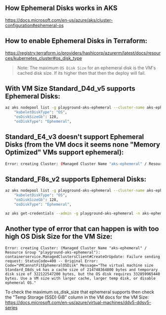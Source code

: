 
## How Ephemeral Disks works in AKS
https://docs.microsoft.com/en-us/azure/aks/cluster-configuration#ephemeral-os

## How to enable Ephemeral Disks in Terraform:

https://registry.terraform.io/providers/hashicorp/azurerm/latest/docs/resources/kubernetes_cluster#os_disk_type

> Note: The maximum `OS Disk Size` for an ephemeral disk is the VM's cached disk size. If its higher then that then the deploy will fail.

## With VM Size Standard_D4d_v5 supports Ephemeral Disks:
```sh
az aks nodepool list -g playground-aks-ephemeral --cluster-name aks-ephemeral | grep -i disk
    "kubeletDiskType": "OS",
    "osDiskSizeGb": 128,
    "osDiskType": "Ephemeral",
```
## Standard_E4_v3 doesn't support Ephemeral Disks (from the VM docs it seems none "Memory Optimized" VMs support ephemeral):
```sh
Error: creating Cluster: (Managed Cluster Name "aks-ephemeral" / Resource Group "playground-aks-ephemeral"): containerservice.ManagedClustersClient#CreateOrUpdate: Failure sending request: StatusCode=400 -- Original Error: Code="VMSizeDoesNotSupportEphemeralOS" Message="The Virtual Machine size Standard_E4_v3 does not support Ephemeral OS disk."
```

## Standard_F8s_v2 supports Ephemeral Disks:
```sh
az aks nodepool list -g playground-aks-ephemeral --cluster-name aks-ephemeral | grep -i disk
    "kubeletDiskType": "OS",
    "osDiskSizeGb": 128,
    "osDiskType": "Ephemeral",

az aks get-credentials --admin -g playground-aks-ephemeral -n aks-ephemeral --overwrite-existing
```

## Another type of error that can happen is with too high OS Disk Size for the VM Size:
```
Error: creating Cluster: (Managed Cluster Name "aks-ephemeral" / Resource Group "playground-aks-ephemeral"): containerservice.ManagedClustersClient#CreateOrUpdate: Failure sending request: StatusCode=400 -- Original Error: Code="VMCannotFitEphemeralOSDisk" Message="The virtual machine size Standard_D8ds_v4 has a cache size of 214748364800 bytes and temporary disk size of 322122547200 bytes, but the OS disk requires 332859965440 bytes. Use a VM size with larger cache, larger temp disk, or disable ephemeral OS."
```

To check the maximum os_disk_size that ephemeral supports then check the "Temp Storage (SSD) GiB" column in the VM docs for the VM Size:
https://docs.microsoft.com/en-us/azure/virtual-machines/ddv5-ddsv5-series